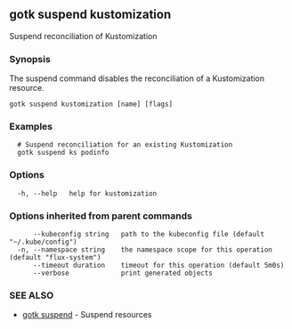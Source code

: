 ## gotk suspend kustomization

Suspend reconciliation of Kustomization

### Synopsis

The suspend command disables the reconciliation of a Kustomization resource.

```
gotk suspend kustomization [name] [flags]
```

### Examples

```
  # Suspend reconciliation for an existing Kustomization
  gotk suspend ks podinfo

```

### Options

```
  -h, --help   help for kustomization
```

### Options inherited from parent commands

```
      --kubeconfig string   path to the kubeconfig file (default "~/.kube/config")
  -n, --namespace string    the namespace scope for this operation (default "flux-system")
      --timeout duration    timeout for this operation (default 5m0s)
      --verbose             print generated objects
```

### SEE ALSO

* [gotk suspend](gotk_suspend.md)	 - Suspend resources

